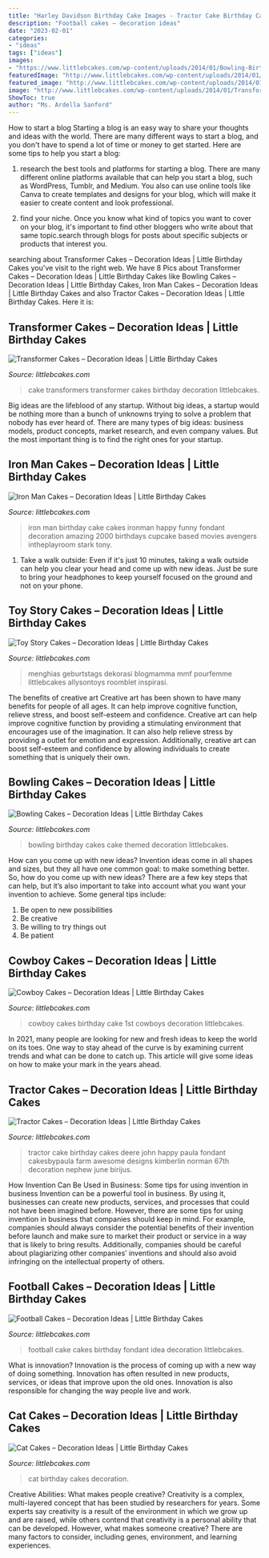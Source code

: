 ```yaml
---
title: "Harley Davidson Birthday Cake Images - Tractor Cake Birthday Cakes Deere John Happy Paula Fondant Cakesbypaula Farm Awesome Designs Kimberlin Norman 67th Decoration Nephew June Birijus"
description: "Football cakes – decoration ideas"
date: "2023-02-01"
categories:
- "ideas"
tags: ["ideas"]
images:
- "https://www.littlebcakes.com/wp-content/uploads/2014/01/Bowling-Birthday-Cakes.jpg"
featuredImage: "http://www.littlebcakes.com/wp-content/uploads/2014/01/Iron-Man-Cake-Design-768x1024.jpg"
featured_image: "http://www.littlebcakes.com/wp-content/uploads/2014/01/Iron-Man-Cake-Design-768x1024.jpg"
image: "http://www.littlebcakes.com/wp-content/uploads/2014/01/Transformers-Cake.jpg"
ShowToc: true
author: "Ms. Ardella Sanford"
---
```



How to start a blog
Starting a blog is an easy way to share your thoughts and ideas with the world. There are many different ways to start a blog, and you don't have to spend a lot of time or money to get started. Here are some tips to help you start a blog: 
1. research the best tools and platforms for starting a blog. There are many different online platforms available that can help you start a blog, such as WordPress, Tumblr, and Medium. You also can use online tools like Canva to create templates and designs for your blog, which will make it easier to create content and look professional. 

2. find your niche. Once you know what kind of topics you want to cover on your blog, it's important to find other bloggers who write about that same topic.search through blogs for posts about specific subjects or products that interest you.

	

		
searching about Transformer Cakes – Decoration Ideas | Little Birthday Cakes you've visit to the right web. We have 8 Pics about Transformer Cakes – Decoration Ideas | Little Birthday Cakes like Bowling Cakes – Decoration Ideas | Little Birthday Cakes, Iron Man Cakes – Decoration Ideas | Little Birthday Cakes and also Tractor Cakes – Decoration Ideas | Little Birthday Cakes. Here it is:
		
    
## Transformer Cakes – Decoration Ideas | Little Birthday Cakes

<img loading=lazy src="http://www.littlebcakes.com/wp-content/uploads/2014/01/Transformers-Cake.jpg" onerror="this.onerror=null;this.src='https://tse4.mm.bing.net/th?id=OIP.-W2DGFo4s9q5ZZPE4470IAHaLH&amp;pid=15.1';" alt="Transformer Cakes – Decoration Ideas | Little Birthday Cakes">

_Source: littlebcakes.com_

>cake transformers transformer cakes birthday decoration littlebcakes. 

	

Big ideas are the lifeblood of any startup. Without big ideas, a startup would be nothing more than a bunch of unknowns trying to solve a problem that nobody has ever heard of. There are many types of big ideas: business models, product concepts, market research, and even company values. But the most important thing is to find the right ones for your startup.

    
## Iron Man Cakes – Decoration Ideas | Little Birthday Cakes

<img loading=lazy src="http://www.littlebcakes.com/wp-content/uploads/2014/01/Iron-Man-Cake-Design-768x1024.jpg" onerror="this.onerror=null;this.src='https://tse4.mm.bing.net/th?id=OIP.BRePiDUC9dm5qLTzoVXSkwHaJ4&amp;pid=15.1';" alt="Iron Man Cakes – Decoration Ideas | Little Birthday Cakes">

_Source: littlebcakes.com_

>iron man birthday cake cakes ironman happy funny fondant decoration amazing 2000 birthdays cupcake based movies avengers intheplayroom stark tony. 

	

1. Take a walk outside: Even if it's just 10 minutes, taking a walk outside can help you clear your head and come up with new ideas. Just be sure to bring your headphones to keep yourself focused on the ground and not on your phone.

    
## Toy Story Cakes – Decoration Ideas | Little Birthday Cakes

<img loading=lazy src="https://www.littlebcakes.com/wp-content/uploads/2014/02/Toy-Story-Cakes-Ideas.jpg" onerror="this.onerror=null;this.src='https://tse1.mm.bing.net/th?id=OIP.SuqRUKdFmBQLPL-AUFHpwAHaHa&amp;pid=15.1';" alt="Toy Story Cakes – Decoration Ideas | Little Birthday Cakes">

_Source: littlebcakes.com_

>menghias geburtstags dekorasi blogmamma mmf pourfemme littlebcakes allysontoys roomblet inspirasi. 

	

The benefits of creative art
Creative art has been shown to have many benefits for people of all ages. It can help improve cognitive function, relieve stress, and boost self-esteem and confidence.
Creative art can help improve cognitive function by providing a stimulating environment that encourages use of the imagination. It can also help relieve stress by providing a outlet for emotion and expression. Additionally, creative art can boost self-esteem and confidence by allowing individuals to create something that is uniquely their own.

    
## Bowling Cakes – Decoration Ideas | Little Birthday Cakes

<img loading=lazy src="https://www.littlebcakes.com/wp-content/uploads/2014/01/Bowling-Birthday-Cakes.jpg" onerror="this.onerror=null;this.src='https://tse1.mm.bing.net/th?id=OIP.kiqHaxOeQgughU9ez7J8zgHaJ-&amp;pid=15.1';" alt="Bowling Cakes – Decoration Ideas | Little Birthday Cakes">

_Source: littlebcakes.com_

>bowling birthday cakes cake themed decoration littlebcakes. 

	

How can you come up with new ideas?
Invention ideas come in all shapes and sizes, but they all have one common goal: to make something better. So, how do you come up with new ideas? There are a few key steps that can help, but it’s also important to take into account what you want your invention to achieve. Some general tips include: 
1. Be open to new possibilities 
2. Be creative 
3. Be willing to try things out 
4. Be patient 

    
## Cowboy Cakes – Decoration Ideas | Little Birthday Cakes

<img loading=lazy src="http://www.littlebcakes.com/wp-content/uploads/2014/02/Cowboy-Cakes-Pictures.jpg" onerror="this.onerror=null;this.src='https://tse2.mm.bing.net/th?id=OIP.CaI6nHCYZyz5xg96tOoKMgHaGW&amp;pid=15.1';" alt="Cowboy Cakes – Decoration Ideas | Little Birthday Cakes">

_Source: littlebcakes.com_

>cowboy cakes birthday cake 1st cowboys decoration littlebcakes. 

	

In 2021, many people are looking for new and fresh ideas to keep the world on its toes. One way to stay ahead of the curve is by examining current trends and what can be done to catch up. This article will give some ideas on how to make your mark in the years ahead.

    
## Tractor Cakes – Decoration Ideas | Little Birthday Cakes

<img loading=lazy src="https://www.littlebcakes.com/wp-content/uploads/2014/01/Tractor-Cakes-Pictures.jpg" onerror="this.onerror=null;this.src='https://tse1.mm.bing.net/th?id=OIP.-9ZNuyZ5PW5Q3CCLGrs-OwHaJ4&amp;pid=15.1';" alt="Tractor Cakes – Decoration Ideas | Little Birthday Cakes">

_Source: littlebcakes.com_

>tractor cake birthday cakes deere john happy paula fondant cakesbypaula farm awesome designs kimberlin norman 67th decoration nephew june birijus. 

	

How Invention Can Be Used in Business: Some tips for using invention in business
Invention can be a powerful tool in business. By using it, businesses can create new products, services, and processes that could not have been imagined before. However, there are some tips for using invention in business that companies should keep in mind. For example, companies should always consider the potential benefits of their invention before launch and make sure to market their product or service in a way that is likely to bring results. Additionally, companies should be careful about plagiarizing other companies’ inventions and should also avoid infringing on the intellectual property of others.

    
## Football Cakes – Decoration Ideas | Little Birthday Cakes

<img loading=lazy src="http://www.littlebcakes.com/wp-content/uploads/2013/08/Football-Fondant-Cake.jpg" onerror="this.onerror=null;this.src='https://tse2.mm.bing.net/th?id=OIP.8uIIazxR-tHsmFki6782XwHaJ4&amp;pid=15.1';" alt="Football Cakes – Decoration Ideas | Little Birthday Cakes">

_Source: littlebcakes.com_

>football cake cakes birthday fondant idea decoration littlebcakes. 

	

What is innovation?
Innovation is the process of coming up with a new way of doing something. Innovation has often resulted in new products, services, or ideas that improve upon the old ones. Innovation is also responsible for changing the way people live and work.

    
## Cat Cakes – Decoration Ideas | Little Birthday Cakes

<img loading=lazy src="http://www.littlebcakes.com/wp-content/uploads/2014/01/Cat-Birthday-Cakes-Pictures-768x1024.jpg" onerror="this.onerror=null;this.src='https://tse4.mm.bing.net/th?id=OIP.DtKoUJYBVFrINkH6MsDqZAHaJ4&amp;pid=15.1';" alt="Cat Cakes – Decoration Ideas | Little Birthday Cakes">

_Source: littlebcakes.com_

>cat birthday cakes decoration. 

	

Creative Abilities: What makes people creative?
Creativity is a complex, multi-layered concept that has been studied by researchers for years. Some experts say creativity is a result of the environment in which we grow up and are raised, while others contend that creativity is a personal ability that can be developed. However, what makes someone creative? There are many factors to consider, including genes, environment, and learning experiences.

